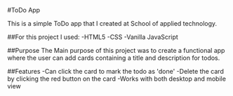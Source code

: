 #ToDo App

This is a simple ToDo app that I created at School of applied technology.

##For this project I used: 
-HTML5 
-CSS 
-Vanilla JavaScript

##Purpose
The Main purpose of this project was to create a functional app where the user can add cards containing a title and description for todos. 

##Features
-Can click the card to mark the todo as 'done'
-Delete the card by clicking the red button on the card
-Works with both desktop and mobile view


